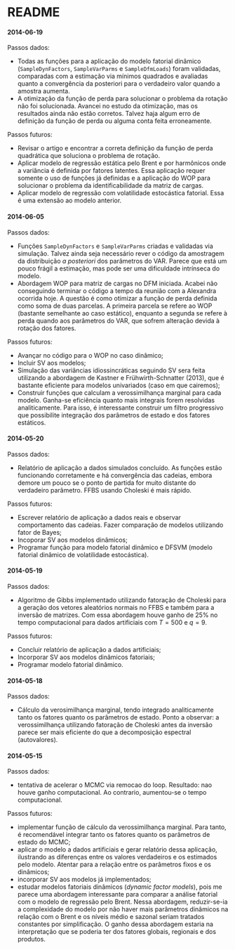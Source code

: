 README
========================================================

#### 2014-06-19

Passos dados:

- Todas as funções para a aplicação do modelo fatorial dinâmico (`SampleDynFactors`, `SampleVarParms` e `SampleDfmLoads`) foram validadas, comparadas com a estimação via mínimos quadrados e avaliadas quanto a convergência da posteriori para o verdadeiro valor quando a amostra aumenta.
- A otimização da função de perda para solucionar o problema da rotação não foi solucionada. Avancei no estudo da otimização, mas os resultados ainda não estão corretos. Talvez haja algum erro de definição da função de perda ou alguma conta feita erroneamente.

Passos futuros:

- Revisar o artigo e encontrar a correta definição da função de perda quadrática que soluciona o problema de rotação.
- Aplicar modelo de regressão estática pelo Brent e por harmônicos onde a variância é definida por fatores latentes. Essa aplicação requer somente o uso de funções já definidas e a aplicação do WOP para solucionar o problema da identificabilidade da matriz de cargas.
- Aplicar modelo de regressão com volatilidade estocástica fatorial. Essa é uma extensão ao modelo anterior.

#### 2014-06-05

Passos dados:

- Funções `SampleDynFactors` e `SampleVarParms` criadas e validadas via simulação. Talvez ainda seja necessário rever o código da amostragem da distribuição *a posteriori* dos parâmetros do VAR. Parece que está um pouco frágil a estimação, mas pode ser uma dificuldade intrínseca do modelo.
- Abordagem WOP para matriz de cargas no DFM iniciada. Acabei não conseguindo terminar o código a tempo da reunião com a Alexandra ocorrida hoje. A questão é como otimizar a função de perda definida como soma de duas parcelas. A primeira parcela se refere ao WOP (bastante semelhante ao caso estático), enquanto a segunda se refere à perda quando aos parâmetros do VAR, que sofrem alteração devida à rotação dos fatores.

Passos futuros:

- Avançar no código para o WOP no caso dinâmico;
- Incluir SV aos modelos;
- Simulação das variâncias idiossincráticas seguindo SV sera feita utilizando a abordagem de Kastner e Frühwirth-Schnatter (2013), que é bastante eficiente para modelos univariados (caso em que cairemos);
- Construir funções que calculam a verossimilhança marginal para cada modelo. Ganha-se eficiência quanto mais integrais forem resolvidas analiticamente. Para isso, é interessante construir um filtro progressivo que possibilite integração dos parâmetros de estado e dos fatores estáticos.

#### 2014-05-20

Passos dados:

- Relatório de aplicação a dados simulados concluído. As funções estão funcionando corretamente e há convergência das cadeias, embora demore um pouco se o ponto de partida for muito distante do verdadeiro parâmetro. FFBS usando Choleski é mais rápido.

Passos futuros:

- Escrever relatório de aplicação a dados reais e observar comportamento das cadeias. Fazer comparação de modelos utilizando fator de Bayes;
- Incoporar SV aos modelos dinâmicos;
- Programar função para modelo fatorial dinâmico e DFSVM (modelo fatorial dinâmico de volatilidade estocástica).

#### 2014-05-19

Passos dados:

- Algoritmo de Gibbs implementado utilizando fatoração de Choleski para a geração dos vetores aleatórios normais no FFBS e também para a inversão de matrizes. Com essa abordagem houve ganho de 25% no tempo computacional para dados artificiais com $T = 500$ e $q = 9$.

Passos futuros:

- Concluir relatório de aplicação a dados artificiais;
- Incorporar SV aos modelos dinâmicos fatoriais;
- Programar modelo fatorial dinâmico.

#### 2014-05-18

Passos dados:

 - Cálculo da verosimilhança marginal, tendo integrado analiticamente tanto os fatores quanto os parâmetros de estado. Ponto a observar: a verossimilhança utilizando fatoração de Choleski antes da inversão parece ser mais eficiente do que a decomposição espectral (autovalores).
 
#### 2014-05-15

Passos dados:

  - tentativa de acelerar o MCMC via remocao do loop. Resultado: nao houve ganho computacional. Ao contrario, aumentou-se o tempo computacional.

Passos futuros:

  - implementar função de cálculo da verossimilhança marginal. Para tanto, é recomendável integrar tanto os fatores quanto os parâmetros de estado do MCMC;
  - aplicar o modelo a dados artificiais e gerar relatório dessa aplicação, ilustrando as diferenças entre os valores verdadeiros e os estimados pelo modelo. Atentar para a relação entre os parâmetros fixos e os dinâmicos;
  - incorporar SV aos modelos já implementados;
  - estudar modelos fatoriais dinâmicos (*dynamic factor models*), pois me parece uma abordagem interessante para comparar a análise fatorial com o modelo de regressão pelo Brent. Nessa abordagem, reduzir-se-ia a complexidade do modelo por não haver mais parâmetros dinâmicos na relação com o Brent e os níveis médio e sazonal seriam tratados constantes por simplificação. O ganho dessa abordagem estaria na interpretação que se poderia ter dos fatores globais, regionais e dos produtos.
